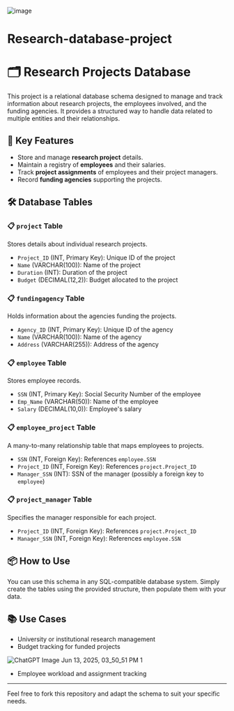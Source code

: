 ![image](https://github.com/user-attachments/assets/db8e72cb-0b62-4ab3-b27f-0d2477ba1500)






# Research-database-project
# 🗂️ Research Projects Database

This project is a relational database schema designed to manage and track information about research projects, the employees involved, and the funding agencies. It provides a structured way to handle data related to multiple entities and their relationships.

## 📌 Key Features

- Store and manage **research project** details.
- Maintain a registry of **employees** and their salaries.
- Track **project assignments** of employees and their project managers.
- Record **funding agencies** supporting the projects.

## 🛠️ Database Tables

### 📋 `project` Table
Stores details about individual research projects.
- `Project_ID` (INT, Primary Key): Unique ID of the project
- `Name` (VARCHAR(100)): Name of the project
- `Duration` (INT): Duration of the project
- `Budget` (DECIMAL(12,2)): Budget allocated to the project

### 📋 `fundingagency` Table
Holds information about the agencies funding the projects.
- `Agency_ID` (INT, Primary Key): Unique ID of the agency
- `Name` (VARCHAR(100)): Name of the agency
- `Address` (VARCHAR(255)): Address of the agency

### 📋 `employee` Table
Stores employee records.
- `SSN` (INT, Primary Key): Social Security Number of the employee
- `Emp_Name` (VARCHAR(50)): Name of the employee
- `Salary` (DECIMAL(10,0)): Employee's salary

### 📋 `employee_project` Table
A many-to-many relationship table that maps employees to projects.
- `SSN` (INT, Foreign Key): References `employee.SSN`
- `Project_ID` (INT, Foreign Key): References `project.Project_ID`
- `Manager_SSN` (INT): SSN of the manager (possibly a foreign key to `employee`)

### 📋 `project_manager` Table
Specifies the manager responsible for each project.
- `Project_ID` (INT, Foreign Key): References `project.Project_ID`
- `Manager_SSN` (INT, Foreign Key): References `employee.SSN`

## 📦 How to Use

You can use this schema in any SQL-compatible database system. Simply create the tables using the provided structure, then populate them with your data.

## 📚 Use Cases

- University or institutional research management
- Budget tracking for funded projects


![ChatGPT Image Jun 13, 2025, 03_50_51 PM 1](https://github.com/user-attachments/assets/0560f0f8-98df-4bd7-8c34-9fd6ec11e459)

- Employee workload and assignment tracking

---

Feel free to fork this repository and adapt the schema to suit your specific needs.
